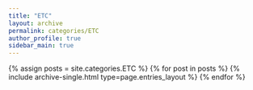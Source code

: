 ```yaml
---
title: "ETC"
layout: archive
permalink: categories/ETC
author_profile: true
sidebar_main: true
---
```



{% assign posts = site.categories.ETC %}
{% for post in posts %} {% include archive-single.html type=page.entries_layout %} {% endfor %}